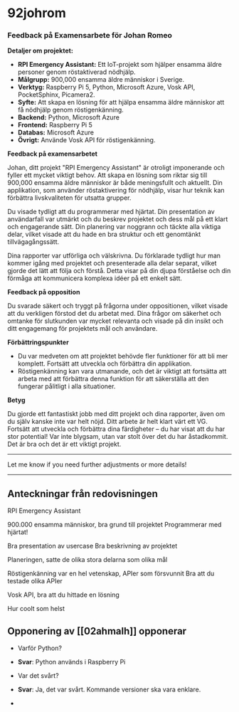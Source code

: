 # 92johrom
### Feedback på Examensarbete för Johan Romeo

**Detaljer om projektet:**

- **RPI Emergency Assistant:** Ett IoT-projekt som hjälper ensamma äldre personer genom röstaktiverad nödhjälp.
- **Målgrupp:** 900,000 ensamma äldre människor i Sverige. 
- **Verktyg:** Raspberry Pi 5, Python, Microsoft Azure, Vosk API, PocketSphinx, Picamera2.
- **Syfte:** Att skapa en lösning för att hjälpa ensamma äldre människor att få nödhjälp genom röstigenkänning. 
- **Backend:** Python, Microsoft Azure 
- **Frontend:** Raspberry Pi 5 
- **Databas:** Microsoft Azure 
- **Övrigt:** Använde Vosk API för röstigenkänning. 

**Feedback på examensarbetet**

Johan, ditt projekt "RPI Emergency Assistant" är otroligt imponerande och fyller ett mycket viktigt behov. Att skapa en lösning som riktar sig till 900,000 ensamma äldre människor är både meningsfullt och aktuellt. Din applikation, som använder röstaktivering för nödhjälp, visar hur teknik kan förbättra livskvaliteten för utsatta grupper.

Du visade tydligt att du programmerar med hjärtat. Din presentation av användarfall var utmärkt och du beskrev projektet och dess mål på ett klart och engagerande sätt. Din planering var noggrann och täckte alla viktiga delar, vilket visade att du hade en bra struktur och ett genomtänkt tillvägagångssätt.

Dina rapporter var utförliga och välskrivna. Du förklarade tydligt hur man kommer igång med projektet och presenterade alla delar separat, vilket gjorde det lätt att följa och förstå. Detta visar på din djupa förståelse och din förmåga att kommunicera komplexa idéer på ett enkelt sätt.

**Feedback på opposition**

Du svarade säkert och tryggt på frågorna under oppositionen, vilket visade att du verkligen förstod det du arbetat med. Dina frågor om säkerhet och omtanke för slutkunden var mycket relevanta och visade på din insikt och ditt engagemang för projektets mål och användare.

**Förbättringspunkter**

- Du var medveten om att projektet behövde fler funktioner för att bli mer komplett. Fortsätt att utveckla och förbättra din applikation.
- Röstigenkänning kan vara utmanande, och det är viktigt att fortsätta att arbeta med att förbättra denna funktion för att säkerställa att den fungerar pålitligt i alla situationer.

**Betyg**

Du gjorde ett fantastiskt jobb med ditt projekt och dina rapporter, även om du själv kanske inte var helt nöjd. Ditt arbete är helt klart värt ett VG. Fortsätt att utveckla och förbättra dina färdigheter – du har visat att du har stor potential! Var inte blygsam, utan var stolt över det du har åstadkommit. Det är bra och det är ett viktigt projekt.

---


Let me know if you need further adjustments or more details!

---

## Anteckningar från redovisningen

RPI Emergency Assistant

900.000 ensamma människor, bra grund till projektet
Programmerar med hjärtat!

Bra presentation av usercase
Bra beskrivning av projektet

Planeringen, satte de olika stora delarna som olika mål

Röstigenkänning var en hel vetenskap, APIer som försvunnit
Bra att du testade olika APIer

Vosk API, bra att du hittade en lösning

Hur coolt som helst

## Opponering av [[02ahmalh]] opponerar

- Varför Python?
- **Svar**: Python används i Raspberry Pi

- Var det svårt?
- **Svar**: Ja, det var svårt. Kommande versioner ska vara enklare.

- 